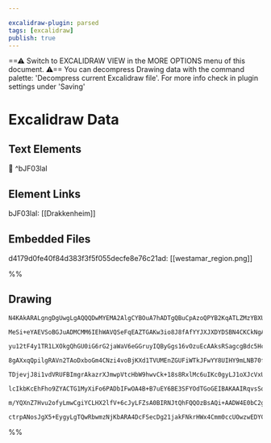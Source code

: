 ```yaml
---

excalidraw-plugin: parsed
tags: [excalidraw]
publish: true
---
```

==⚠  Switch to EXCALIDRAW VIEW in the MORE OPTIONS menu of this document. ⚠== You can decompress Drawing data with the command palette: 'Decompress current Excalidraw file'. For more info check in plugin settings under 'Saving'


# Excalidraw Data
## Text Elements
📍 ^bJF03laI

## Element Links
bJF03laI: [[Drakkenheim]]

## Embedded Files
d4179d0fe40f84d383f3f5f055decfe8e76c21ad: [[westamar_region.png]]

%%
## Drawing
```compressed-json
N4KAkARALgngDgUwgLgAQQQDwMYEMA2AlgCYBOuA7hADTgQBuCpAzoQPYB2KqATLZMzYBXUtiRoIACyhQ4zZAHoFAc0JRJQgEYA6bGwC2CgF7N6hbEcK4OCtptbErHALRY8RMpWdx8Q1TdIEfARcZgRmBShcZQUebTiATho6IIR9BA4oZm4AbXAwUDAi6HhxdEJ9aKR+YsYWdi40ABYAVgAOGsg61k4AOU4xbhaARiaABiamhISO/MhCDmIsbghc

MeSi+eYAEVSoBGJuADMCMM6IEhWAVQSeFqEAZTGAKw3io8J8fAfYYJXJXDYDSBN4CKCkNgAawQAHUSOpuMNzsxwVCED8YH8JIIPKCIBC/JIOOFsmgkXMIGw4IC1DBEWMxudrMosahGRTMNxnE0eG1tAyGQBmMYjADsLVFbXJmwgdLQzmGCWG2haqpaADYeILBaKtQlNcjUdCAMJsfBsUgrADEAoFeM0gMhygJi1N5stEnB1mY1MCmTxFHhkm4bSa

yu12tF4y1TR1LXOkgQhGU0iG6rG2jaWaV6eGGruyIQByGgs16vOzuEcAAksRSagcgBdc5HcjpWvcDhCL7nF3EYnMetdnsUzTCRYAUWC6Uy9ab5yEcGIuH2hzJuuGY1uw2GPDGgr4FKIHEhne7+HO5uw0LXqBO+DOFJRK6E9YgiEWC2UeI+wQ7EmIMNRQSYgxiOBBxiOUNiEFNpBSOeCWiOEUWiWbBwLaBBRXVbAeGGXBDmRdwyjyTYwGlTZhjmRt

8gAXxqQpilgRAVn2TAoDxboGm4CNzi4voBjKXd1TVUMEnZGUFiWTkJFwYY8UIHY9mLNB70fSTbwgTQACkADF93wXBqx/T5vl+MopEBYFqifI1YSDRFDQhaEMVZCAcUuXthBTAd6woyAqRpWB6Qk4pmVZULIBk1AFRmfkBWFMUJSlQ8ZTlVBNz5LNsw1UURV1LMnLRN0LWtYYEHK8r7UdSshFdM1Ss9cgOB9XA/Q485A2IBE0B4UVtCadMEjjBMkx

TDjevjJ8i1vdVRUFBImgrAkazrXJmwpVtcHbW9hwvCk+18s8RxlMc6uIKc0gyLJ1oXJcVxUjKNy3PC+oW/yIGPU8JByHJtnISFoQ4RMKkbRs8SvG9jlOBAW04KAHkIIwyj3OHMl07bPnSiB/twQGMhB/Q8TYib0EAXg3AFmdvFyAoAAVLBSYgSniYZgBBIhlEadBgiODqKTqKBzAIdnky56AqTxPRMlwBYmH/VA9vOC1kwWAh6fYlZmaZIQoDYAA

lcIkbKcEhFho9ZYACTG1MyXiFo6PADbIFwOA4B+B7uEY6BE3SFYOdTGoGEIBAKAAIRqvsSo9dArSOOP47eCBsBEdrq32fQfmchAo7Kiq88T5PSFT9Pw+vWr6vdVjmta9qC5T6607SXTTNciyPMI/Ik/rzJG4zuy4W64NesDwvi7STO0VblZ27rouG/TvXvKJElHM70f57SAB5alsFpEKR+7qBe90+GMf0LHV+Kdee/Tk/MkR5HuFRtfD979WoBFz

m/YQXnZ7Hvu2ofyLmwCgiYCLHX2lfV+6cJyLFZsA0BIRNJtQhFQQOzBsAQi+AADW4E0bC2gIyCljC0EUbQWiLXQZgs0+AACaT8xh8l5DwBIwEDyLT6ruQORg2AGE9vzAgptER0QPnPG+aRF7nSOhIPsidnQkAfmURWnd5HEBzmgRikBQ5mk0laY0CR9H6N0rpPEBtlDdjataCc2xrHWOMRAERL8xEIzstvQWnAhznkDnAQIZhhDMAAOKkAUUbCBg

ctrpANosJgX5+EygyLgTQwRbwmzNjKbARA4DcFSecDg21jakFNkrHWx4Cmm0ccUOwzwEDYCyA8PJcAACybAliwMSck6GD4EDgHonQX84RPa0RALRIAA=
```
%%